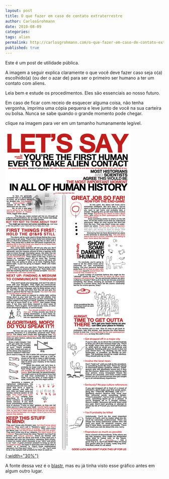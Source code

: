 ```yaml
---
layout: post
title: O que fazer em caso de contato extraterrestre
author: CarlosGrohmann
date: 2010-08-09
categories: 
tags: alien
permalink: http://carlosgrohmann.com/o-que-fazer-em-caso-de-contato-extraterrestre/
published: true
---
```


Este é um post de utilidade pública.  

A imagem a seguir explica claramente o que você deve fazer caso seja o(a) escolhido(a) (ou der o azar de) para ser o primeiro ser humano a ter um contato com aliens.  

Leia bem e estude os procedimentos. Eles são essenciais ao nosso futuro.  

Em caso de ficar com receio de esquecer alguma coisa, não tenha vergonha, imprima uma cópia pequena e leve junto de você na sua carteira ou bolsa. Nunca se sabe quando o grande momento pode chegar.  

clique na imagem para ver em um tamanho humanamente legível.  

[![](/img/aliencontractinfographic1.jpg){:width="30%"}](/img/aliencontractinfographic1.jpg)  

A fonte dessa vez é o [blastr](http://blastr.com/2010/08/illustrated-guide-explain.php), mas eu já tinha visto esse gráfico antes em algum outro lugar.
